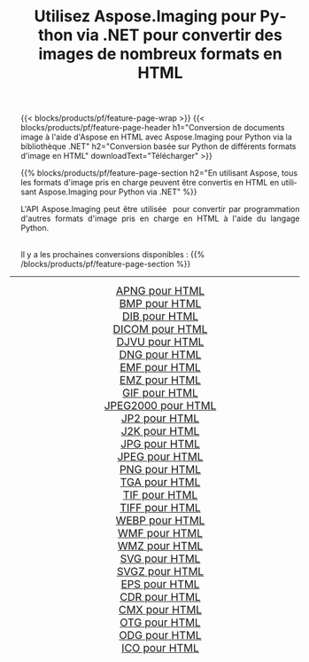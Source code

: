 ﻿---
title: Utilisez Aspose.Imaging pour Python via .NET pour convertir des images de nombreux formats en HTML 
weight: 3920
url: /fr/python-net/conversion/to/html/ 
lang: fr
langdirlevel: 2
locales: zh-hans,ja,it,ru,de,es,fr,nl,id,lt,pl,pt,vi,tr,ko,zh-hant,ar,hi,th,sv,cs,uk,he
description: Vous pouvez utiliser Aspose.Imaging pour Python via la bibliothèque .NET pour convertir une variété de formats en HTML
---

{{< blocks/products/pf/feature-page-wrap >}}
{{< blocks/products/pf/feature-page-header h1="Conversion de documents image à l'aide d'Aspose en HTML avec Aspose.Imaging pour Python via la bibliothèque .NET" h2="Conversion basée sur Python de différents formats d'image en HTML" downloadText="Télécharger" >}}


{{% blocks/products/pf/feature-page-section  h2="En utilisant Aspose, tous les formats d'image pris en charge peuvent être convertis en HTML en utilisant Aspose.Imaging pour Python via .NET" %}}
<p align=justify>L'API Aspose.Imaging peut être utilisée  pour convertir par programmation d'autres formats d'image pris en charge en HTML à l'aide du langage Python.</p>
<br/>
Il y a les prochaines conversions disponibles :
{{% /blocks/products/pf/feature-page-section %}}
<div class="container-fluid productfamilypage bg-gray">
    <div class="convertypes bg-gray agp-content section">
        <div class="container">
		<hr style="margin-left:-20px;"/>
		<div class="row other-converters" style="gap: 10px;font-size: 19px;text-align:center;">
		    <div class='col-md-2 other-converter remove-lp remove-rp'><a href="/imaging/fr/python-net/conversion/apng-to-html/" style="padding:15px;">APNG pour HTML</a></div>
<div class='col-md-2 other-converter remove-lp remove-rp'><a href="/imaging/fr/python-net/conversion/bmp-to-html/" style="padding:15px;">BMP pour HTML</a></div>
<div class='col-md-2 other-converter remove-lp remove-rp'><a href="/imaging/fr/python-net/conversion/dib-to-html/" style="padding:15px;">DIB pour HTML</a></div>
<div class='col-md-2 other-converter remove-lp remove-rp'><a href="/imaging/fr/python-net/conversion/dicom-to-html/" style="padding:15px;">DICOM pour HTML</a></div>
<div class='col-md-2 other-converter remove-lp remove-rp'><a href="/imaging/fr/python-net/conversion/djvu-to-html/" style="padding:15px;">DJVU pour HTML</a></div>
<div class='col-md-2 other-converter remove-lp remove-rp'><a href="/imaging/fr/python-net/conversion/dng-to-html/" style="padding:15px;">DNG pour HTML</a></div>
<div class='col-md-2 other-converter remove-lp remove-rp'><a href="/imaging/fr/python-net/conversion/emf-to-html/" style="padding:15px;">EMF pour HTML</a></div>
<div class='col-md-2 other-converter remove-lp remove-rp'><a href="/imaging/fr/python-net/conversion/emz-to-html/" style="padding:15px;">EMZ pour HTML</a></div>
<div class='col-md-2 other-converter remove-lp remove-rp'><a href="/imaging/fr/python-net/conversion/gif-to-html/" style="padding:15px;">GIF pour HTML</a></div>
<div class='col-md-2 other-converter remove-lp remove-rp'><a href="/imaging/fr/python-net/conversion/jpeg2000-to-html/" style="padding:15px;">JPEG2000 pour HTML</a></div>
<div class='col-md-2 other-converter remove-lp remove-rp'><a href="/imaging/fr/python-net/conversion/jp2-to-html/" style="padding:15px;">JP2 pour HTML</a></div>
<div class='col-md-2 other-converter remove-lp remove-rp'><a href="/imaging/fr/python-net/conversion/j2k-to-html/" style="padding:15px;">J2K pour HTML</a></div>
<div class='col-md-2 other-converter remove-lp remove-rp'><a href="/imaging/fr/python-net/conversion/jpg-to-html/" style="padding:15px;">JPG pour HTML</a></div>
<div class='col-md-2 other-converter remove-lp remove-rp'><a href="/imaging/fr/python-net/conversion/jpeg-to-html/" style="padding:15px;">JPEG pour HTML</a></div>
<div class='col-md-2 other-converter remove-lp remove-rp'><a href="/imaging/fr/python-net/conversion/png-to-html/" style="padding:15px;">PNG pour HTML</a></div>
<div class='col-md-2 other-converter remove-lp remove-rp'><a href="/imaging/fr/python-net/conversion/tga-to-html/" style="padding:15px;">TGA pour HTML</a></div>
<div class='col-md-2 other-converter remove-lp remove-rp'><a href="/imaging/fr/python-net/conversion/tif-to-html/" style="padding:15px;">TIF pour HTML</a></div>
<div class='col-md-2 other-converter remove-lp remove-rp'><a href="/imaging/fr/python-net/conversion/tiff-to-html/" style="padding:15px;">TIFF pour HTML</a></div>
<div class='col-md-2 other-converter remove-lp remove-rp'><a href="/imaging/fr/python-net/conversion/webp-to-html/" style="padding:15px;">WEBP pour HTML</a></div>
<div class='col-md-2 other-converter remove-lp remove-rp'><a href="/imaging/fr/python-net/conversion/wmf-to-html/" style="padding:15px;">WMF pour HTML</a></div>
<div class='col-md-2 other-converter remove-lp remove-rp'><a href="/imaging/fr/python-net/conversion/wmz-to-html/" style="padding:15px;">WMZ pour HTML</a></div>
<div class='col-md-2 other-converter remove-lp remove-rp'><a href="/imaging/fr/python-net/conversion/svg-to-html/" style="padding:15px;">SVG pour HTML</a></div>
<div class='col-md-2 other-converter remove-lp remove-rp'><a href="/imaging/fr/python-net/conversion/svgz-to-html/" style="padding:15px;">SVGZ pour HTML</a></div>
<div class='col-md-2 other-converter remove-lp remove-rp'><a href="/imaging/fr/python-net/conversion/eps-to-html/" style="padding:15px;">EPS pour HTML</a></div>
<div class='col-md-2 other-converter remove-lp remove-rp'><a href="/imaging/fr/python-net/conversion/cdr-to-html/" style="padding:15px;">CDR pour HTML</a></div>
<div class='col-md-2 other-converter remove-lp remove-rp'><a href="/imaging/fr/python-net/conversion/cmx-to-html/" style="padding:15px;">CMX pour HTML</a></div>
<div class='col-md-2 other-converter remove-lp remove-rp'><a href="/imaging/fr/python-net/conversion/otg-to-html/" style="padding:15px;">OTG pour HTML</a></div>
<div class='col-md-2 other-converter remove-lp remove-rp'><a href="/imaging/fr/python-net/conversion/odg-to-html/" style="padding:15px;">ODG pour HTML</a></div>
<div class='col-md-2 other-converter remove-lp remove-rp'><a href="/imaging/fr/python-net/conversion/ico-to-html/" style="padding:15px;">ICO pour HTML</a></div>
                </div>
        </div>
    </div>
</div>
<br/>

